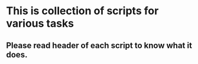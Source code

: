 # This is collection of scripts for various tasks
## Please read header of each script to know what it does.
